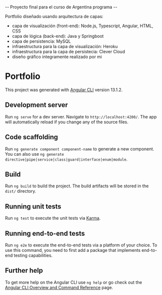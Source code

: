 -- Proyecto final para el curso de Argentina programa --

Portfolio diseñado usando arquitectura de capas:
- capa de visualización (front-end): Node.js, Typescript, Angular, HTML, CSS
- capa de lógica (back-end): Java y Springboot
- capa de persistencia: MySQL
- infraestructura para la capa de visualización: Heroku 
- infraestructura para la capa de persistecia: Clever Cloud
- diseño gráfico integramente realizado por mi

# Portfolio

This project was generated with [Angular CLI](https://github.com/angular/angular-cli) version 13.1.2.

## Development server

Run `ng serve` for a dev server. Navigate to `http://localhost:4200/`. The app will automatically reload if you change any of the source files.

## Code scaffolding

Run `ng generate component component-name` to generate a new component. You can also use `ng generate directive|pipe|service|class|guard|interface|enum|module`.

## Build

Run `ng build` to build the project. The build artifacts will be stored in the `dist/` directory.

## Running unit tests

Run `ng test` to execute the unit tests via [Karma](https://karma-runner.github.io).

## Running end-to-end tests

Run `ng e2e` to execute the end-to-end tests via a platform of your choice. To use this command, you need to first add a package that implements end-to-end testing capabilities.

## Further help

To get more help on the Angular CLI use `ng help` or go check out the [Angular CLI Overview and Command Reference](https://angular.io/cli) page.
